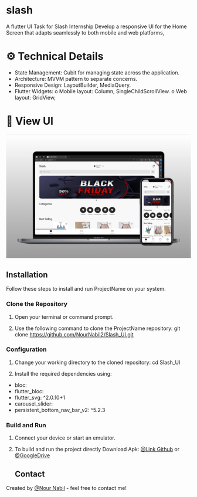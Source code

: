# slash
A flutter UI Task for Slash Internship 
Develop a responsive UI for the Home Screen that adapts seamlessly to both mobile and 
web platforms,

# ⚙ Technical Details
- State Management: Cubit for managing state across the application.
- Architecture: MVVM pattern to separate concerns.
- Responsive Design: LayoutBuilder, MediaQuery.
- Flutter Widgets:
    o Mobile layout: Column, SingleChildScrollView.
    o Web layout: GridView,
  
# 📸 View UI
![Code Alpha Internship completion certificate](https://github.com/NourNabil2/Slash_UI/blob/main/review.png)

## Installation

Follow these steps to install and run ProjectName on your system.

### Clone the Repository

1. Open your terminal or command prompt.

2. Use the following command to clone the ProjectName repository:
git clone https://github.com/NourNabil2/Slash_UI.git

### Configuration

1. Change your working directory to the cloned repository: cd Slash_UI

2. Install the required dependencies using:
 - bloc:
 - flutter_bloc:
 - flutter_svg: ^2.0.10+1
 - carousel_slider:
 - persistent_bottom_nav_bar_v2: ^5.2.3

### Build and Run

1. Connect your device or start an emulator.

2. To build and run the project directly Download Apk:  [@Link Github](https://github.com/NourNabil2/Slash_UI/blob/main/app-release.apk) or  [@GoogleDrive](https://drive.google.com/file/d/17mC4C-y6F6blhr14ndX4oWMnOXqr0-mH/view?usp=drive_link)

   ## Contact
Created by [@Nour Nabil](https://www.linkedin.com/in/nour-nabil-615330217/) - feel free to contact me!

